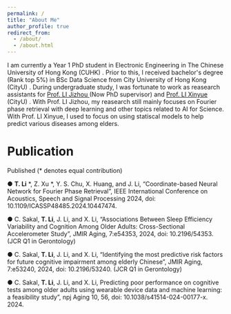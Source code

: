 ```yaml
---
permalink: /
title: "About Me"
author_profile: true
redirect_from: 
  - /about/
  - /about.html
---
```


I am currently a Year 1 PhD student in Electronic Engineering in The Chinese University of Hong Kong (CUHK) . Prior to this, I received bachelor's degree (Rank top 5%) in BSc Data Science from City University of Hong Kong (CityU) . During undergraduate study, I was fortunate to work as reasearch assistants for [ Prof. LI Jizhou ]( http://jizhou.li ) (Now PhD supervisor) and [ Prof. LI Xinyue ]( https://www.xli-lab.com/ ) (CityU) . With Prof. LI Jizhou, my reasearch still mainly focuses on Fourier phase retrieval with deep learning and other topics related to AI for Science. With Prof. LI Xinyue, I used to focus on using statiscal models to help predict various diseases among elders.



Publication
======
Published (* denotes equal contribution)

● **T. Li** *, Z. Xu *, Y. S. Chu, X. Huang, and J. Li, “Coordinate-based Neural Network for Fourier Phase Retrieval”,
IEEE International Conference on Acoustics, Speech and Signal Processing 2024, doi: 10.1109/ICASSP48485.2024.10447474.

● C. Sakal, **T. Li**, J. Li, and X. Li, “Associations Between Sleep Efficiency Variability and Cognition Among Older
Adults: Cross-Sectional Accelerometer Study”, JMIR Aging, 7:e54353, 2024, doi: 10.2196/54353. (JCR Q1 in Gerontology)

● C. Sakal, **T. Li**, J. Li, and X. Li, “Identifying the most predictive risk factors for future cognitive impairment among
elderly Chinese”, JMIR Aging, 7:e53240, 2024, doi: 10.2196/53240. (JCR Q1 in Gerontology)

● C. Sakal, **T. Li**, J. Li, and X. Li, Predicting poor performance on cognitive tests among older adults using wearable device data and machine learning: a feasibility study”, npj Aging 10, 56, doi: 10.1038/s41514-024-00177-x. 2024.
